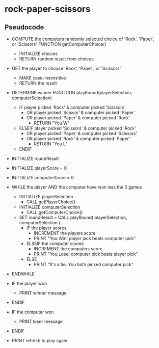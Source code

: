 # rock-paper-scissors

## Pseudocode

* COMPUTE the computers randomly selected choice of 'Rock', 'Paper', or 'Scissors' FUNCTION getComputerChoice()
  * INITIALIZE choices
  * RETURN random result from choices

* GET the player to choose 'Rock', 'Paper', or 'Scissors'
  * MAKE case-insensitive
  * RETURN the result

* DETERMINE winner FUNCTION playRound(playerSelection, computerSelection)
  * IF player picked 'Rock' & computer picked 'Scissors'
    * OR player picked 'Scissor' & computer picked 'Paper'
    * OR player picked 'Paper' & computer picked 'Rock'
      * RETURN "You W"
  * ELSEIF player picked 'Scissors' & computer picked 'Rock'
    * OR player picked 'Paper' & computer picked 'Scissors'
    * OR player picked 'Rock' & computer picked 'Paper'
      * RETURN "You L"
  * ENDIF

* INITIALIZE roundResult
* INITIALIZE playerScore = 0
* INITIALIZE computerScore = 0

* WHILE the player AND the computer have won less the 3 games
  * INITIALIZE playerSelection
    * CALL getPlayerChoice()
  * INITIALIZE computerSelection
    * CALL getComputerChoice()
  * SET roundResult = CALL playRound( playerSelection, computerSelection )
    * IF the player scores
      * INCREMENT the players score
      * PRINT "You Win! player pick beats computer pick"
    * ELSEIF the computer scores
      * INCREMENT the computers score
      * PRINT "You Lose! computer pick beats player pick"
    * ELSE
      * PRINT "It's a tie. You both picked computer pick"
* ENDWHILE

* IF the player won
  * PRINT winner message
* ENDIF

* IF the computer won
  * PRINT loser message
* ENDIF

* PRINT refresh to play again